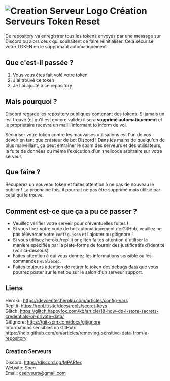 # ![Creation Serveur Logo](https://i.imgur.com/XnmWmaA.png) Création Serveurs **Token Reset**
Ce repository va enregistrer tous les tokens envoyés par une message sur Discord ou alors ceux qui souhaitent ce faire réinitialiser. Cela sécurise votre TOKEN en le supprimant automatiquement

## Que c'est-il passée ?

1) Vous vous êtes fait volé votre token
2) J'ai trouvé ce token
3) Je l'ai ajouté à ce repository

## Mais pourquoi ?

Discord regarde les repository publiques contenant des tokens.
Si jamais un est trouvé (et qu'il est encore valide) il sera **supprimé automatiquement** et le propriétaire recevra un mail l'informant to inform de vol.

Sécuriser votre token contre les mauvaises utilisations est l'un de vos devoir en tant que créateur de bot Discord !
Dans les mains de quelqu'un de plus malveillant, ça peut entraîner le spam des serveurs et des utilisateurs, la fuite de données ou même l'exécution d'un shellcode arbitraire sur votre serveur.

## Que faire ?
Récupérez un nouveau token et faites attention à ne pas de nouveau le publier !
La prochaine fois, il pourrait ne pas être supprimé mais utilisé par celui qui le trouve.

## Comment est-ce que ça a pu ce passer ?
- Veuillez vérifier votre serveir pour d'éventuelles fuites !
- Si vous tirez votre code de bot automatiquement de GitHub, veuillez ne pas téléverser votre `config.json` et l'ajouter au gitignore !
- Si vous utilisez heroku/repl.it or glitch faites attention d'utiliser la manière spécifiée par la plate-forme de fournir des justificatifs d'identité (voir ci-dessous)
- Faites attention à qui vous donnez les informations sensible ou les commandes `eval`/`exec`.
- Faites toujours attention de retirer le token des debugs data que vous pourrez poster sur le net ou sur le salon d'un serveur support.

## Liens
Heroku: https://devcenter.heroku.com/articles/config-vars  
Repl.it: https://repl.it/site/docs/repls/secret-keys  
Glitch: https://glitch.happyfox.com/kb/article/18-how-do-i-store-secrets-credentials-or-private-data/  
GitIgnore: https://git-scm.com/docs/gitignore  
Informations sensibles on GitHub: https://help.github.com/en/articles/removing-sensitive-data-from-a-repository  

### Creation Serveurs
Discord: https://discord.gg/MPARfex  
Website: *Soon*  
Email: [cserveurs@gmail.com](mailto:cserveurs@gmail.com)  
